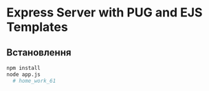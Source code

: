 # Express Server with PUG and EJS Templates

## Встановлення

```bash
npm install
node app.js
  #   h o m e _ w o r k _ 6 1  
 